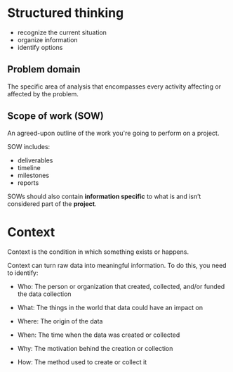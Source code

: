# Structured thinking

- recognize the current situation
- organize information
- identify options

## Problem domain

The specific area of analysis that encompasses every activity affecting or affected by the problem.

## Scope of work (SOW)

An agreed-upon outline of the work you're going to perform on a project.

SOW includes:

- deliverables
- timeline
- milestones
- reports

SOWs should also contain **information specific** to what is and isn’t considered part of the **project**.

# Context

Context is the condition in which something exists or happens.

Context can turn raw data into meaningful information. To do this, you need to identify:

- Who: The person or organization that created, collected, and/or funded the data collection

- What: The things in the world that data could have an impact on

- Where: The origin of the data

- When: The time when the data was created or collected

- Why: The motivation behind the creation or collection

- How: The method used to create or collect it
